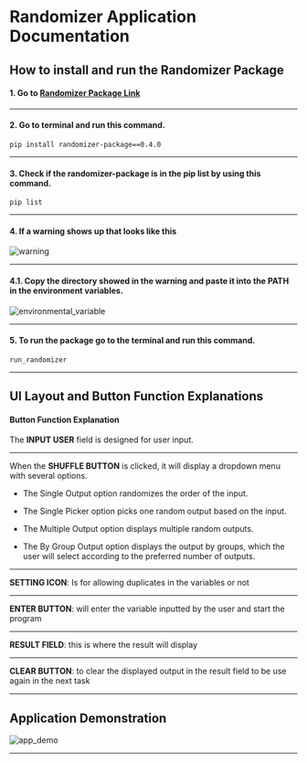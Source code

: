 # Randomizer Application Documentation

## How to install and run the Randomizer Package
  #### 1. Go to [Randomizer Package Link](https://pypi.org/project/randomizer-package/0.4.0/#description)
  ***
  #### 2. Go to terminal and run this command.
    pip install randomizer-package==0.4.0
  ***
  #### 3. Check if the randomizer-package is in the pip list by using this command.
    pip list
  ***
  #### 4. If a warning shows up that looks like this
  ![warning](doc_imgs/warning_script.jpg)
  ***
  #### 4.1. Copy the directory showed in the warning and paste it into the PATH in the environment variables.
  ![environmental_variable](doc_imgs/environmental_variable.gif)
  ***
  #### 5. To run the package go to the terminal and run this command.
    run_randomizer

---

## UI Layout and Button Function Explanations
  #### Button Function Explanation
The **INPUT USER** field is designed for user input. 
***

When the **SHUFFLE BUTTON** is clicked, it will display a dropdown menu with several options. 

  * The Single Output option randomizes the order of the input. 

  * The Single Picker option picks one random output based on the input. 

  * The Multiple Output option displays multiple random outputs. 

  * The By Group Output option displays the output by groups, which the user will select according to the preferred number of outputs.
    
 ***
 **SETTING ICON**: Is for allowing duplicates in the
 variables or not
 ***
 
 **ENTER BUTTON**: will enter the variable inputted by
 the user and start the program
 
 ***
 **RESULT FIELD**: this is where the result will display
 ***
 
 **CLEAR BUTTON**: to clear the displayed output in the result
 field to be use again in the next task

  ***
  ## Application Demonstration
  ![app_demo](doc_imgs/application_demo.gif)
  ***

 
  
